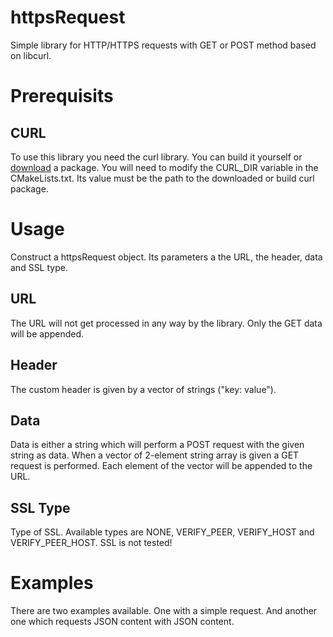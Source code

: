 # httpsRequest
Simple library for HTTP/HTTPS requests with GET or POST method based on libcurl.


# Prerequisits
## CURL
To use this library you need the curl library. You can build it yourself or <a href = 'https://curl.se/download.html'>download</a> a package.
You will need to modify the CURL_DIR variable in the CMakeLists.txt. Its value must be the path to the downloaded or build curl package.

# Usage
Construct a httpsRequest object. Its parameters a the URL, the header, data and SSL type.
## URL
The URL will not get processed in any way by the library. Only the GET data will be appended.
## Header
The custom header is given by a vector of strings ("key: value").
## Data
Data is either a string which will perform a POST request with the given string as data. When a vector of 2-element string array is given a GET request is performed. Each element of the vector will be appended to the URL.
## SSL Type
Type of SSL. Available types are NONE, VERIFY_PEER, VERIFY_HOST and VERIFY_PEER_HOST. SSL is not tested!

# Examples
There are two examples available. One with a simple request. And another one which requests JSON content with JSON content.
